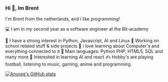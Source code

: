 ### Hi 👋, Im Brent

I'm Brent from the netherlands, and i like programming!

💻 I am in my second year as a  software engineer at the Bit-academy

📝 I have a strong interest in Python, Javascript,  AI and Linux
🔭 Working on school related stuff & side projects
🌱 i love learning about Computer's and everything connected to it
🌟 Main languages: Python PHP, HTML5, SQL and many more
🚩 Interested in learning AI and react
✍️ Hobby's are playing football, listening to music, gaming, anime and programming


[![Anurag's GitHub stats](https://github-readme-stats.vercel.app/api?username=brentgotte)](https://github.com/anuraghazra/github-readme-stats)


